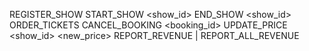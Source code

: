REGISTER_SHOW <cinema> <movie> <datetime> <price> <capacity>
START_SHOW <show_id>
END_SHOW <show_id>
ORDER_TICKETS <movie> <datetime> <quantity>
CANCEL_BOOKING <booking_id>
UPDATE_PRICE <show_id> <new_price>
REPORT_REVENUE <cinema> | REPORT_ALL_REVENUE
